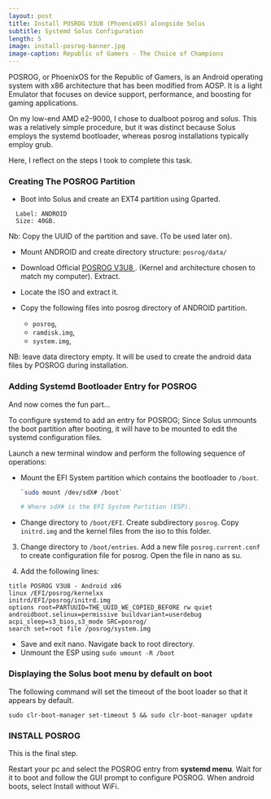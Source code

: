 ```yaml
---
layout: post
title: Install POSROG V3U8 (PhoenixOS) alongside Solus
subtitle: Systemd Solus Configuration
length: 5
image: install-posrog-banner.jpg
image-caption: Republic of Gamers - The Choice of Champions
---
```


POSROG, or PhoenixOS for the Republic of Gamers, is an Android operating system with x86 architecture that has been modified from AOSP. It is a light Emulator that focuses on device support, performance, and boosting for gaming applications.

On my low-end AMD e2-9000, I chose to dualboot posrog and solus. This was a relatively simple procedure, but it was distinct because Solus employs the systemd bootloader, whereas posrog installations typically employ grub.

Here, I reflect on the steps I took to complete this task.

### Creating The POSROG Partition

- Boot into Solus and create an EXT4 partition using Gparted.

```
  Label: ANDROID
  Size: 40GB.
```

Nb: Copy the UUID of the partition and save. (To be used later on).

- Mount ANDROID and create directory structure:
  `posrog/data/`

- Download Official [POSROG V3U8 ](https://posrog.com.id/download). (Kernel and architecture chosen to match my computer). Extract.

- Locate the ISO and extract it.

- Copy the following files into posrog directory of ANDROID partition.

  - `posrog`,
  - `ramdisk.img`,
  - `system.img`,

NB: leave data directory empty. It will be used to create the android data files by POSROG during installation.

### Adding Systemd Bootloader Entry for POSROG

And now comes the fun part...

To configure systemd to add an entry for POSROG; Since Solus unmounts the boot partition after booting, it will have to be mounted to edit the systemd configuration files.

Launch a new terminal window and perform the following sequence of operations:

- Mount the EFI System partition which contains the bootloader to `/boot`.

  ```bash
  `sudo mount /dev/sdX# /boot`

  # Where sdX# is the EFI System Partition (ESP).
  ```

- Change directory to `/boot/EFI`. Create subdirectory `posrog`. Copy `initrd.img` and the kernel files from the iso to this folder.

3. Change directory to `/boot/entries`. Add a new file `posrog.current.conf` to create configuration file for posrog. Open the file in nano as su.

4. Add the following lines:

```
title POSROG V3U8 - Android x86
linux /EFI/posrog/kernelxx
initrd/EFI/posrog/initrd.img
options root=PARTUUID=THE_UUID_WE_COPIED_BEFORE rw quiet androidboot.selinux=permissive buildvariant=userdebug acpi_sleep=s3_bios,s3_mode SRC=posrog/
search set=root file /posrog/system.img
```

- Save and exit nano. Navigate back to root directory.
- Unmount the ESP using `sudo umount -R /boot`

### Displaying the Solus boot menu by default on boot

The following command will set the timeout of the boot loader so that it appears by default.

`sudo clr-boot-manager set-timeout 5 && sudo clr-boot-manager update`

### INSTALL POSROG

This is the final step.

Restart your pc and select the POSROG entry from **systemd menu**. Wait for it to boot and follow the GUI prompt to configure POSROG.
When android boots, select Install without WiFi.
